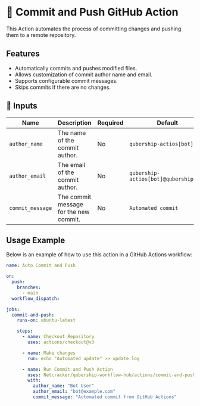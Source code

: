 # 🚀 Commit and Push GitHub Action

This Action automates the process of committing changes and pushing them to a remote repository.

## Features

- Automatically commits and pushes modified files.
- Allows customization of commit author name and email.
- Supports configurable commit messages.
- Skips commits if there are no changes.

## 📌 Inputs

| Name             | Description                            | Required | Default                               |
| ---------------- | -------------------------------------- | -------- | ------------------------------------- |
| `author_name`    | The name of the commit author.         | No       | `qubership-actios[bot]`               |
| `author_email`   | The email of the commit author.        | No       | `qubership-actios[bot]@qubership.com` |
| `commit_message` | The commit message for the new commit. | No       | `Automated commit`                    |


## Usage Example

Below is an example of how to use this action in a GitHub Actions workflow:

```yaml
name: Auto Commit and Push

on:
  push:
    branches:
      - main
  workflow_dispatch:

jobs:
  commit-and-push:
    runs-on: ubuntu-latest

    steps:
      - name: Checkout Repository
        uses: actions/checkout@v3

      - name: Make changes
        run: echo "Automated update" >> update.log

      - name: Run Commit and Push Action
        uses: Netcracker/qubership-workflow-hub/actions/commit-and-push@main
        with:
          author_name: "Bot User"
          author_email: "bot@example.com"
          commit_message: "Automated commit from GitHub Actions"